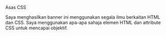 Asas CSS

Saya menghasilkan banner ini menggunakan segala ilmu berkaitan HTML dan CSS.
Saya menggunakan apa-apa sahaja elemen HTML dan attribute CSS untuk mencapai objektif.

 
 
